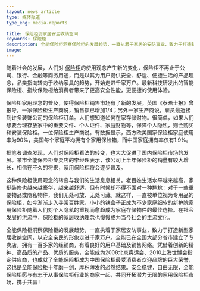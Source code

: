 ```yaml
---
layout: news_article
type: 媒体报道
type_eng: media-reports

title: 保险柜创家居安全收纳空间
keywords: 保险柜
description: 全能保险柜洞察保险柜的发展趋势，一直执着于家居的安防事业，致力于打造新型家居收纳空间，以安全、稳健、亲民的形象走进千家万户。
image: 
---
```

随着社会的发展，人们对 [保险柜](http://www.qnn.com.cn/)的使用观念产生新的变化，保险柜不再止于公司、银行、金融等商务用途，而是以其为用户提供安全、舒适、便捷生活的产品理念，品类指向转向于收纳家具的趋势，开始走进千家万户。最新科技研发出的智能保险柜、指纹保险柜给消费者带来了更高安全性能，更便捷的使用体验。

保险柜家用理念的普及，使得保险柜销售市场有了新的发展。英国《泰晤士报》曾报导，一家保险柜生产商说，销售额已增加1/4；另外一家生产商说，雇员最近接到许多装饰公司的保险柜订单。人们想知道如何在家存储财物。很简单，如果人们想要合理存放家中的重要文件、个人证件、家庭财物等，保障个人隐私，则会购买和安装保险柜。一位保险柜生产商说。有数据显示，西方欧美国家保险柜家庭使用率为90%，美国每个家庭平均拥有个家用保险箱，而中国家庭拥有率仅有1.9%。

据笔者调查发现，人们对保险柜看法的转变，也大大促进了国内保险柜市场的发展。某市全能保险柜专卖店的李经理表示，该公司上半年保险柜的销量有较大增长，相信在不久的将来，家用保险柜将会逐步普及。

这种保险柜使用观念的转变与我们的生活息息相关。老百姓生活水平越来越高，家挺装修也越来越豪华，越来越舒适，但有时候却不得不面对一种尴尬：对于一些重要物品或隐私物件，我们无处可放、无处可藏。就这样，一直被单位视为专用品的保险柜，如今渐渐走入寻常百姓家，小小的铁盒子正成为不少家庭细软的新护院家用保险柜随着人们对个人隐私的重视而愈趋成为家庭存储物件的最佳选择。在社会发展的洪流中，保险柜的家居收纳理念也慢慢成为当今社会的主流文化。

全能保险柜洞察保险柜的发展趋势，一直执着于家居安防事业，致力于打造新型家居收纳空间，以安全亲民的形象走进千家万户。全能已在全国大部分省市建立了专卖店，拥有一百多家的经销商，有着良好的用户基础及销售网络。凭借着创新的精神、高品质的产品、优质的服务，全能成为2008北京奥运会、2010上海世博会指定供应商，也成就了全能保险柜成为中国保险柜最受消费者欢迎品牌的巨大荣誉，这也是全能保险柜十年磨一剑，厚积薄发的必然结果。安全稳健，自由无限，全能保险柜愿与有志于从事保险柜行业的商家一起，共同开拓潜力无限的家用保险柜市场，携手共赢！

